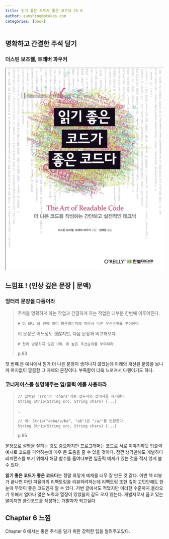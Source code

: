 ```yaml
---
title: 읽기 좋은 코드가 좋은 코드다 Ch 6
author: sunshine@ptokos.com
categories: [book]
---
```


## 명확하고 간결한 주석 달기


### 더스틴 보즈웰, 트레버 파우커
![Alt text](/assets/img/book/읽기좋은코드가좋은코드다/cover.png)

## 느낌표 ! (인상 깊은 문장 | 문맥)
### 엉터리 문장을 다듬어라
> 주석을 명확하게 하는 작업과 간결하게 하는 작업은 대부분 한번에 이루어진다.
> 
> ```
> # 이 URL 을 전에 이미 방문했는지에 따라서 다른 우선순위를 부여한다
> ```
> 이 문장은 어느정도 괜찮지만, 다음 문장과 비교해보자.
>```
> # 전에 방문하지 않은 URL 에 높은 우선순위를 부여하라.
>```
>
> p.93

첫 번째 든 예시에서 뭔가 더 나은 문장이 생각나지 않았는데 아래의 개선된 문장을 보니까 여지없이 깔끔함 그 자체의 문장이다.
부족함이 더욱 느껴져서 다행이기도 하다. 

### 코너케이스를 설명해주는 입/출력 예를 사용하라
> ```
> // 입력된 'src'의 'chars'라는 접두사와 접미사를 제거한다.
> String Strip(String src, String chars) {...}
> ```
> 
> ...
> 
> ```
> // 예: Strip("abba/a/ba", "ab")은 "/a/"를 반환한다.
> String Strip(String src, String chars) {...}
> ```
> 
> p.95

문장으로 설명을 잘하는 것도 중요하지만 프로그래머는 코드로 서로 이야기하듯 입출력 예시로 코드를 파악하는데 매우 큰 도움을 줄 수 있을 것이다.
잠깐 생각만해도 개발하다 레퍼런스를 보기 위해서 해당 함수를 들여다보면 입출력 예제가 있는 것을 적지 않게 볼 수 있다.  

**읽기 좋은 코드가 좋은 코드다**는 정말 와닿게 예제를 너무 잘 만든 것 같다. 이번 책 리뷰가 끝나면 마틴 파울러의 리펙토링을 리뷰하려하는데 리펙토링 또한 깊이 고민안해도 한 눈에 무엇이 좋은 코드인지 알 수 있다.
저번 글에서도 적었지만 이러한 수준까지 올라오기 위해서 얼마나 많은 노력과 열정이 있었을지 감도 오지 않는다. 개발자로서 품고 있는 말이지만 클린코드를 작성하는 개발자가 되고싶다. 



## Chapter 6 느낌
Chapter 6 에서는 좋은 주석을 달기 위한 강력한 팁을 알려주고있다. 


